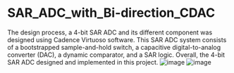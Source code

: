 # SAR_ADC_with_Bi-direction_CDAC
The design process, a 4-bit SAR ADC and its different component was designed using Cadence Virtuoso software. This SAR ADC system consists of a bootstrapped sample-and-hold switch, a capacitive digital-to-analog converter (DAC), a dynamic comparator, and a SAR logic. Overall, the 4-bit SAR ADC designed and implemented in this project.
![image](https://user-images.githubusercontent.com/69912609/214691731-e6215d07-88be-4c37-b7b9-4e6967561280.png)
![image](https://user-images.githubusercontent.com/69912609/214691790-3ceb398d-60ea-4a87-aea4-3d360a777869.png)
